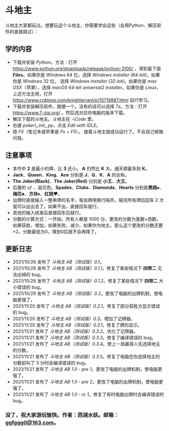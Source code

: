 # 斗地主斗地主大家都玩过。想要玩这个斗地主，你需要学会这些（会用Python、解压软件的直接跳过）：## 学的内容+ 下载并安装 *Python*。方法：打开 https://www.python.org/downloads/release/python-3100/ ，滑到最下面 **Files**。如果你是 *Windows* 64 位，选择 *Windows installer (64-bit)*。如果你是 *Windows* 32 位， 选择 *Windows installer (32-bit)*。如果你是 *max OSX*（苹果），选择 *macOS 64-bit universal2 installer*。如果你是 *Linux*，上述方法无用，打开 https://www.cnblogs.com/knighterrant/p/10719887.html 自行学习。 + 下载并安装解压软件，随便一个。没有的话可以选择 *7z*。方法：打开 https://www.7-zip.org/ 。然后选对应你电脑的版本下载。+ 解压下载的斗地主。斗地主在 *-\Code* 里。+ 右键 *poker\\\__init__.py*，点击 *Edit with IDLE*。+ 按 *F5*（笔记本或苹果是 *Fn* + *F5*）。接着斗地主就成功运行了。不会自己邮箱问我。## 注意事项+ 本作中 **2** 是最小的牌，比 **3** 还小。 **A** 仍然比 **K** 大。通天顺最多到 **K**。+ **Jack**、**Queen**、**King**、**Ace** 分别是 **J**、**Q**、**K**、**A** 的全称。+ **The Joker(Black)**、**The Joker(Red)** 分别是 **小王**、**大王**。+ 后置的 *of ...* 是花色。**Spades**、**Clubs**、**Diamonds**、**Hearts** 分别是**黑桃♠**、**梅花♣**、**方块♦**、**红桃♥**。+ 出牌时直接输入一整串牌的名字，每张牌用换行隔开。输完所有牌后回车 2 次就可以出出去了。如果不出，直接回车就行。+ 其他的输入结束后直接回车后就行。+ 分数的计算方式：一开始，所有人都是 1000 分。更改的分数为基数×倍数。如果获胜，增加。如果失败，减少。如果你为地主，那么这个更改的分数还要×2。分数最低为0，降到0后就不会再降了。## 更新日志+ 2021/10/26 发布了 *斗地主 AB（测试版）0.1*。+ 2021/10/28 发布了 *斗地主 AB（测试版）0.1.1*。修复了某些情况下 **四带二** 无法出掉的 bug。+ 2021/10/28 发布了 *斗地主 AB（测试版）0.1.2*。修复了某些情况下 **四带二** 大小错误的 bug。+ 2021/10/29 发布了 *斗地主 AB（测试版）0.2*。更改了电脑的出牌机制，使电脑更强了。+ 2021/11/20 发布了 *斗地主 AB（测试版）0.2.1*。修复了部分获胜方显示错误的 bug。+ 2021/11/20 发布了 *斗地主 AB（测试版）0.3*。增加了记牌器。+ 2021/11/20 发布了 *斗地主 AB（测试版）0.3.1*。修复了牌的显示。+ 2021/11/21 发布了 *斗地主 AB（测试版）0.3.2*。优化了记牌器。+ 2021/11/21 发布了 *斗地主 AB（测试版）0.3.3*。修复了编译错误的 bug。+ 2021/11/21 发布了 *斗地主 AB（测试版）0.3.4*。使上一局赢得人先选择地主的分数。+ 2021/11/21 发布了 *斗地主 AB（测试版）0.3.5*。修复了电脑在你选择地主的分数前叫了 3 分时会编译错误的 bug。+ 2021/11/21 发布了 *斗地主 AB 1.0 - pre 1*。更改了电脑的出牌机制，使电脑更强了。+ 2021/11/21 发布了 *斗地主 AB 1.0 - pre 2*。更改了电脑的出牌机制，使电脑更强了。+ 2021/11/21 发布了 *斗地主 AB 1.0 - rc 1*。修复了有时电脑出牌时会编译错误的 bug。### 没了，祝大家游玩愉快。作者：西湖水妖。邮箱：ggfggg0@163.com。